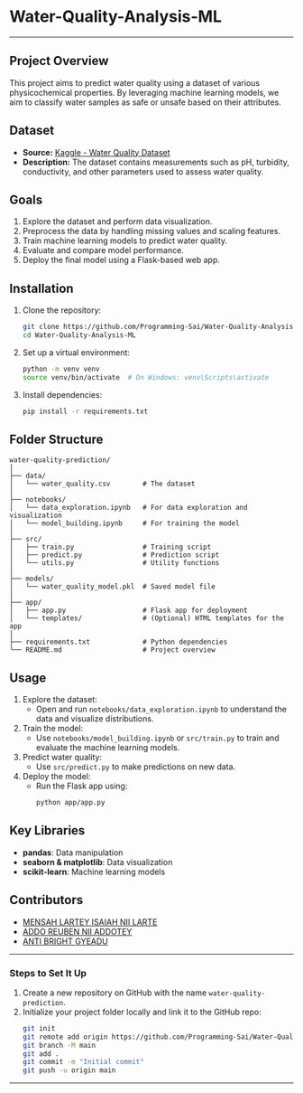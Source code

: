 # Water-Quality-Analysis-ML

---

## Project Overview

This project aims to predict water quality using a dataset of various physicochemical properties. By leveraging machine learning models, we aim to classify water samples as safe or unsafe based on their attributes.

## Dataset

- **Source:** [Kaggle - Water Quality Dataset](https://www.kaggle.com/datasets/ozgurdogan646/water-quality-dataset)
- **Description:** The dataset contains measurements such as pH, turbidity, conductivity, and other parameters used to assess water quality.

## Goals

1. Explore the dataset and perform data visualization.
2. Preprocess the data by handling missing values and scaling features.
3. Train machine learning models to predict water quality.
4. Evaluate and compare model performance.
5. Deploy the final model using a Flask-based web app.

## Installation

1. Clone the repository:
   ```bash
   git clone https://github.com/Programming-Sai/Water-Quality-Analysis-ML.git
   cd Water-Quality-Analysis-ML
   ```
2. Set up a virtual environment:
   ```bash
   python -m venv venv
   source venv/bin/activate  # On Windows: venv\Scripts\activate
   ```
3. Install dependencies:
   ```bash
   pip install -r requirements.txt
   ```

## Folder Structure

```
water-quality-prediction/
│
├── data/
│   └── water_quality.csv        # The dataset
│
├── notebooks/
│   └── data_exploration.ipynb   # For data exploration and visualization
│   └── model_building.ipynb     # For training the model
│
├── src/
│   ├── train.py                 # Training script
│   ├── predict.py               # Prediction script
│   └── utils.py                 # Utility functions
│
├── models/
│   └── water_quality_model.pkl  # Saved model file
│
├── app/
│   ├── app.py                   # Flask app for deployment
│   └── templates/               # (Optional) HTML templates for the app
│
├── requirements.txt             # Python dependencies
└── README.md                    # Project overview
```

## Usage

1. Explore the dataset:
   - Open and run `notebooks/data_exploration.ipynb` to understand the data and visualize distributions.
2. Train the model:
   - Use `notebooks/model_building.ipynb` or `src/train.py` to train and evaluate the machine learning models.
3. Predict water quality:
   - Use `src/predict.py` to make predictions on new data.
4. Deploy the model:
   - Run the Flask app using:
     ```bash
     python app/app.py
     ```

## Key Libraries

- **pandas**: Data manipulation
- **seaborn & matplotlib**: Data visualization
- **scikit-learn**: Machine learning models
<!-- - **Flask**: Model deployment -->

## Contributors

- [MENSAH LARTEY ISAIAH NII LARTE](https://github.com/Programming-Sai)
- [ADDO REUBEN NII ADDOTEY](https://github.com/Pope-Addotey2004)
- [ANTI BRIGHT GYEADU](https://github.com/BrytSnow)

---

### **Steps to Set It Up**

1. Create a new repository on GitHub with the name `water-quality-prediction`.
2. Initialize your project folder locally and link it to the GitHub repo:
   ```bash
   git init
   git remote add origin https://github.com/Programming-Sai/Water-Quality-Analysis-ML.git
   git branch -M main
   git add .
   git commit -m "Initial commit"
   git push -u origin main
   ```

---
